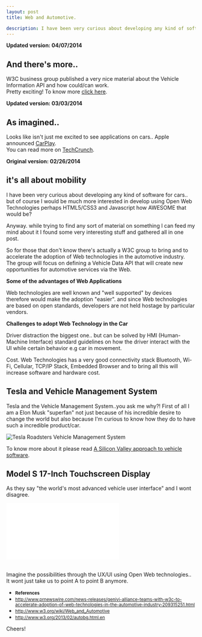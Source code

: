 ```yaml
---
layout: post
title: Web and Automotive.

description: I have been very curious about developing any kind of software for cars.. but of course I would be much more interested in develop using Open Web Technologies perhaps HTML5/CSS3 and Javascript how AWESOME that would be?
---
```


<strong>Updated version: 04/07/2014</strong>

## And there's more..

W3C business group published a very nice material about the Vehicle Information API and how could/can work.
<br>
Pretty exciting! To know more <a href="https://rawgit.com/w3c/automotive-bg/master/snapshots/vehicle_spec_snapshot20140425.html" target="_blank" title="W3C business group - Vehicle Information API">click here</a>.

<strong>Updated version: 03/03/2014</strong>

## As imagined..

Looks like isn't just me excited to see applications on cars.. Apple announced <a href="https://www.apple.com/ios/carplay/" target="_blank" title="CarPlay">CarPlay</a>.
<br>
You can read more on <a href="http://techcrunch.com/2014/03/03/apples-new-carplay-system-will-turn-tens-of-millions-of-cars-into-iphone-accessories/" target="_blank" title="Apple’s New CarPlay System Will Turn Tens Of Millions Of Cars Into iPhone Accessories">TechCrunch</a>.

<strong>Original version: 02/26/2014</strong>

## it's all about mobility

I have been very curious about developing any kind of software for cars.. but of course I would be much more interested in develop using Open Web Technologies perhaps HTML5/CSS3 and Javascript how AWESOME that would be?

Anyway. while trying to find any sort of material on something I can feed my mind about it I found some very interesting stuff and gathered all in one post.

So for those that don't know there's actually a W3C group to bring and to accelerate the adoption of Web technologies in the automotive industry.
The group will focus on defining a Vehicle Data API that will create new opportunities for automotive services via the Web.

<strong>Some of the advantages of Web Applications</strong>

Web technologies are well known and "well supported" by devices therefore would make the adoption "easier".
and since Web technologies are based on open standards, developers are not held hostage by particular vendors.

<strong>Challenges to adopt Web Technology in the Car</strong>

Driver distraction the biggest one.. but can be solved by HMI (Human-Machine Interface) standard guidelines on how the driver interact with the UI while certain behavior e.g car in movement.

Cost. Web Technologies has a very good connectivity stack Bluetooth, Wi-Fi, Cellular, TCP/IP Stack, Embedded Browser and to bring all this will increase software and hardware cost.

## Tesla and Vehicle Management System

Tesla and the Vehicle Management System..you ask me why?! First of all I am a Elon Musk "superfan" not just because of his incredible desire to change the world but also because I'm curious to know how they do to have such a incredible product/car.

<div class="fluidImg">
    <img src="/assets/images/post-images/teslaVMS.png" alt="Tesla Roadsters Vehicle Management System">
</div>

To know more about it please read <a href="http://www.teslamotors.com/roadster/technology/firmware" target="_blank" title="Tesla Roadsters Vehicle Management System">A Silicon Valley approach to vehicle software</a>.

## Model S 17-Inch Touchscreen Display

As they say "the world's most advanced vehicle user interface" and I wont disagree.

<div class="fluidMedia">
    <iframe src="//player.vimeo.com/video/61821553?title=0&amp;byline=0&amp;portrait=0" frameborder="0" allowfullscreen="allowfullscreen"> </iframe>
</div>

<br>

Imagine the possibilities through the UX/UI using Open Web technologies.. It wont just take us to point A to point B anymore.

<ul>
    <li>
        <small><strong>References</strong></small>
    </li>
    <li>
        <small><a href="http://www.prnewswire.com/news-releases/genivi-alliance-teams-with-w3c-to-accelerate-adoption-of-web-technologies-in-the-automotive-industry-209315251.html" target="_blank" title="w3c and automotive">http://www.prnewswire.com/news-releases/genivi-alliance-teams-with-w3c-to-accelerate-adoption-of-web-technologies-in-the-automotive-industry-209315251.html</a></small>
    </li>
    <li>
        <small><a href="http://www.w3.org/wiki/Web_and_Automotive" target="_blank" title="w3c and automotive">http://www.w3.org/wiki/Web_and_Automotive</a></small>
    </li>
    <li>
        <small><a href="http://www.w3.org/2013/02/autobg.html.en" target="_blank" title="w3c and automotive">http://www.w3.org/2013/02/autobg.html.en</a></small>
    </li>
</ul>

Cheers!
